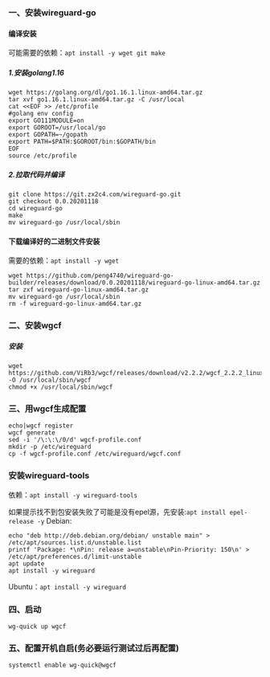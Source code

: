 ### 一、安装wireguard-go
#### 编译安装
可能需要的依赖：```apt install -y wget git make```
##### 1.安装golang1.16
```
wget https://golang.org/dl/go1.16.1.linux-amd64.tar.gz
tar xvf go1.16.1.linux-amd64.tar.gz -C /usr/local
cat <<EOF >> /etc/profile
#golang env config
export GO111MODULE=on
export GOROOT=/usr/local/go 
export GOPATH=~/gopath
export PATH=$PATH:$GOROOT/bin:$GOPATH/bin
EOF
source /etc/profile
```
##### 2.拉取代码并编译
```
git clone https://git.zx2c4.com/wireguard-go.git
git checkout 0.0.20201118
cd wireguard-go
make
mv wireguard-go /usr/local/sbin
```
#### 下载编译好的二进制文件安装
需要的依赖：```apt install -y wget```
```
wget https://github.com/peng4740/wireguard-go-builder/releases/download/0.0.20201118/wireguard-go-linux-amd64.tar.gz
tar zxf wireguard-go-linux-amd64.tar.gz
mv wireguard-go /usr/local/sbin
rm -f wireguard-go-linux-amd64.tar.gz
```
### 二、安装wgcf
##### 安装
```
wget https://github.com/ViRb3/wgcf/releases/download/v2.2.2/wgcf_2.2.2_linux_amd64 -O /usr/local/sbin/wgcf
chmod +x /usr/local/sbin/wgcf
```
### 三、用wgcf生成配置
```
echo|wgcf register
wgcf generate
sed -i '/\:\:\/0/d' wgcf-profile.conf 
mkdir -p /etc/wireguard
cp -f wgcf-profile.conf /etc/wireguard/wgcf.conf
```
### 安装wireguard-tools
依赖：```apt install -y wireguard-tools```

如果提示找不到包安装失败了可能是没有epel源，先安装:```apt install epel-release -y```
Debian:
```
echo "deb http://deb.debian.org/debian/ unstable main" > /etc/apt/sources.list.d/unstable.list
printf 'Package: *\nPin: release a=unstable\nPin-Priority: 150\n' > /etc/apt/preferences.d/limit-unstable
apt update
apt install -y wireguard
```
Ubuntu：```apt install -y wireguard```
### 四、启动
```wg-quick up wgcf```
### 五、配置开机自启(务必要运行测试过后再配置)
```systemctl enable wg-quick@wgcf```
